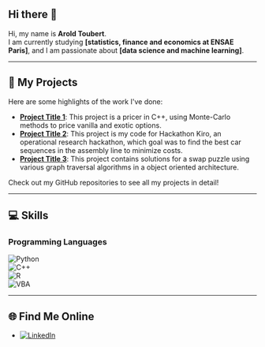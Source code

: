 ## Hi there 👋 

Hi, my name is **Arold Toubert**.  
I am currently studying **[statistics, finance and economics at ENSAE Paris]**, and I am passionate about **[data science and machine learning]**.  

---

## 🚀 My Projects

Here are some highlights of the work I've done:

- [**Project Title 1**](https://github.com/atbrt/Pricer_Monte_Carlo): This project is a pricer in C++, using Monte-Carlo methods to price vanilla and exotic options.
- [**Project Title 2**](https://github.com/atbrt/Hackathon-Kiro): This project is my code for Hackathon Kiro, an operational research hackathon, which goal was to find the best car sequences in the assembly line to minimize costs.
- [**Project Title 3**](https://github.com/atbrt/projet_programmation): This project contains solutions for a swap puzzle using various graph traversal algorithms in a object oriented architecture.

Check out my GitHub repositories to see all my projects in detail!

---

## 💻 Skills

### Programming Languages
![Python](https://img.shields.io/badge/Python-blue?logo=python&logoColor=white)  
![C++](https://img.shields.io/badge/C%2B%2B-blue?logo=cplusplus&logoColor=white)  
![R](https://img.shields.io/badge/R-blue?logo=R&logoColor=white)  
![VBA](https://img.shields.io/badge/VBA-green?logo=microsoft&logoColor=white)

---

## 🌐 Find Me Online

- [![LinkedIn](https://img.shields.io/badge/LinkedIn-blue?logo=linkedin&logoColor=white)](https://www.linkedin.com/in/arold-toubert-658a71293/)
